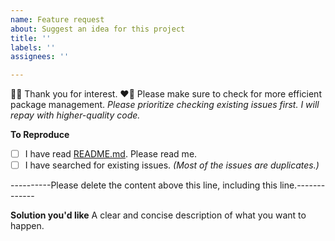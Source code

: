 ```yaml
---
name: Feature request
about: Suggest an idea for this project
title: ''
labels: ''
assignees: ''

---
```


💚💜 Thank you for interest. ❤️💛
Please make sure to check for more efficient package management. *Please prioritize checking existing issues first. I will repay with higher-quality code.*

**To Reproduce**
- [ ] I have read [README.md](https://github.com/dsdanielpark/Bard-API). Please read me.
- [ ] I have searched for existing issues. *(Most of the issues are duplicates.)*

----------Please delete the content above this line, including this line.-------------


**Solution you'd like**
A clear and concise description of what you want to happen.
